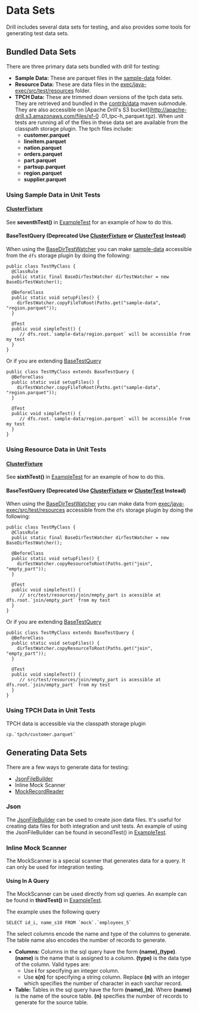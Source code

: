 # Data Sets

Drill includes several data sets for testing, and also provides some tools for generating test data sets.

## Bundled Data Sets

There are three primary data sets bundled with drill for testing:

  - **Sample Data:** These are parquet files in the [sample-data](../../sample-data) folder.
  - **Resource Data:** These are data files in the [exec/java-exec/src/test/resources](../../exec/java-exec/src/test/resources) folder.
  - **TPCH Data:** These are trimmed down versions of the tpch data sets. They are retrieved and bundled
  in the [contrib/data](../../contrib/data) maven submodule. They are also accessible on [Apache Drill's S3 bucket](http://apache-drill.s3.amazonaws.com/files/sf-0
  .01_tpc-h_parquet.tgz).
  When unit tests are running all of the files in these data set are available from the classpath storage plugin. The tpch
  files include:
    - **customer.parquet**
    - **lineitem.parquet**
    - **nation.parquet**
    - **orders.parquet**
    - **part.parquet**
    - **partsup.parquet**
    - **region.parquet**
    - **supplier.parquet**
  
### Using Sample Data in Unit Tests

#### [ClusterFixture](ClusterFixture.md)

See **seventhTest()** in [ExampleTest](../../exec/java-exec/src/test/java/org/apache/drill/test/ExampleTest.java) for an example of how to do this.

#### BaseTestQuery (Deprecated Use [ClusterFixture](ClusterFixture.md) or [ClusterTest](ClusterTest.md) Instead)

When using the [BaseDirTestWatcher](../../exec/java-exec/src/test/java/org/apache/drill/test/BaseDirTestWatcher.java) you
can make [sample-data](../../sample-data) accessible from the ```dfs``` storage plugin by doing the following:

```
public class TestMyClass {
  @ClassRule
  public static final BaseDirTestWatcher dirTestWatcher = new BaseDirTestWatcher();
  
  @BeforeClass
  public static void setupFiles() {
    dirTestWatcher.copyFileToRoot(Paths.get("sample-data", "region.parquet"));
  }
  
  @Test
  public void simpleTest() {
     // dfs.root.`sample-data/region.parquet` will be accessible from my test
  }
}
```

Or if you are extending [BaseTestQuery](../../exec/java-exec/src/test/java/org/apache/drill/test/BaseDirTestWatcher.java)

```
public class TestMyClass extends BaseTestQuery {
  @BeforeClass
  public static void setupFiles() {
    dirTestWatcher.copyFileToRoot(Paths.get("sample-data", "region.parquet"));
  }
  
  @Test
  public void simpleTest() {
     // dfs.root.`sample-data/region.parquet` will be accessible from my test
  }
}
```

### Using Resource Data in Unit Tests

#### [ClusterFixture](ClusterFixture.md)

See **sixthTest()** in [ExampleTest](../../exec/java-exec/src/test/java/org/apache/drill/test/ExampleTest.java) for an example of how to do this.

#### BaseTestQuery (Deprecated Use [ClusterFixture](ClusterFixture.md) or [ClusterTest](ClusterTest.md) Instead)

When using the [BaseDirTestWatcher](../../exec/java-exec/src/test/java/org/apache/drill/test/BaseDirTestWatcher.java) you
can make data from [exec/java-exec/src/test/resources](../../exec/java-exec/src/test/resources) accessible from the ```dfs``` storage plugin by doing the following:

```
public class TestMyClass {
  @ClassRule
  public static final BaseDirTestWatcher dirTestWatcher = new BaseDirTestWatcher();
  
  @BeforeClass
  public static void setupFiles() {
    dirTestWatcher.copyResourceToRoot(Paths.get("join", "empty_part"));
  }
  
  @Test
  public void simpleTest() {
     // src/test/resources/join/empty_part is acessible at dfs.root.`join/empty_part` from my test
  }
}
```

Or if you are extending [BaseTestQuery](../../exec/java-exec/src/test/java/org/apache/drill/test/BaseDirTestWatcher.java)

```
public class TestMyClass extends BaseTestQuery {
  @BeforeClass
  public static void setupFiles() {
    dirTestWatcher.copyResourceToRoot(Paths.get("join", "empty_part"));
  }
  
  @Test
  public void simpleTest() {
     // src/test/resources/join/empty_part is acessible at dfs.root.`join/empty_part` from my test
  }
}
```

### Using TPCH Data in Unit Tests

TPCH data is accessible via the classpath storage plugin

```
cp.`tpch/customer.parquet`
```

## Generating Data Sets

There are a few ways to generate data for testing:

 * [JsonFileBuilder](../../exec/java-exec/src/test/java/org/apache/drill/test/rowSet/file/JsonFileBuilder.java)
 * Inline Mock Scanner
 * [MockRecordReader](./MockRecordReader.md)

### Json

The [JsonFileBuilder](../../exec/java-exec/src/test/java/org/apache/drill/test/rowSet/file/JsonFileBuilder.java)
can be used to create json data files. It's useful for creating data files for both integration and unit tests.
An example of using the JsonFileBuilder can be found in secondTest() in 
[ExampleTest](../../exec/java-exec/src/test/java/org/apache/drill/test/ExampleTest.java).

### Inline Mock Scanner

The MockScanner is a special scanner that generates data for a query. It can only be used for integration testing.

#### Using In A Query

The MockScanner can be used directly from sql queries. An example can be found in **thirdTest()** in 
[ExampleTest](../../exec/java-exec/src/test/java/org/apache/drill/test/ExampleTest.java).

The example uses the following query

```
SELECT id_i, name_s10 FROM `mock`.`employees_5`
```

The select columns encode the name and type of the columns to generate. The table name also encodes
the number of records to generate.

 - **Columns:** Columns in the sql query have the form **(name)_(type)**. **(name)** is the name that is assigned to a column. **(type)** is the data type
  of the column. Valid types are:
   - Use **i** for specifying an integer column.
   - Use **s(n)** for specifying a string column. Replace **(n)** with an integer which specifies the number of character in each varchar record.
 - **Table:** Tables in the sql query have the form **(name)_(n)**. Where **(name)** is the name of the source table. **(n)** specifies the number of records to
 generate for the source table.
